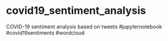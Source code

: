 # covid19_sentiment_analysis
COVID-19 sentiment analysis based on tweets
#jupyternotebook #covid19sentiments #wordcloud
